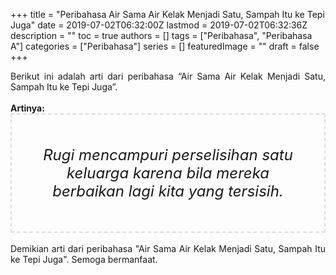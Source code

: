 +++
title = "Peribahasa Air Sama Air Kelak Menjadi Satu, Sampah Itu ke Tepi Juga"
date = 2019-07-02T06:32:00Z
lastmod = 2019-07-02T06:32:36Z
description = ""
toc = true
authors = []
tags = ["Peribahasa", "Peribahasa A"]
categories = ["Peribahasa"]
series = []
featuredImage = ""
draft = false
+++

<div dir="ltr" style="text-align: left;" trbidi="on"><div style="text-align: justify;">Berikut ini adalah arti dari peribahasa “Air Sama Air Kelak Menjadi Satu, Sampah Itu ke Tepi Juga”.</div><br /><div style="text-align: justify;"><b>Artinya:</b></div><div style="border: 2px dashed #ddd; font-size: 24px; height: auto; margin: 0 auto; padding: 50px; text-align: center; width: auto;"><i>Rugi mencampuri perselisihan satu keluarga karena bila mereka berbaikan lagi kita yang tersisih.</i></div><div style="text-align: justify;"><br /></div><div style="text-align: justify;">Demikian arti dari peribahasa "Air Sama Air Kelak Menjadi Satu, Sampah Itu ke Tepi Juga". Semoga bermanfaat.</div></div>
